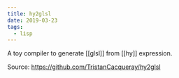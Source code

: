 ```yaml
---
title: hy2glsl
date: 2019-03-23
tags:
  - lisp
---
```


A toy compiler to generate [[glsl]] from [[hy]] expression.

Source: https://github.com/TristanCacqueray/hy2glsl
